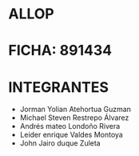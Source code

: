 # ALLOP 

# FICHA: 891434


# INTEGRANTES


- Jorman Yolian Atehortua Guzman 
- Michael Steven Restrepo Álvarez  
- Andrés mateo Londoño Rivera  
- Leider enrique Valdes Montoya  
- John Jairo duque Zuleta  
 